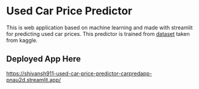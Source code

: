 # Used Car Price Predictor
This is web application based on machine learning and made with streamlit for predicting used car prices.
This predictor is trained from [dataset](https://www.kaggle.com/datasets/saisaathvik/used-cars-dataset-from-cardekhocom) taken from kaggle.

## Deployed App Here
https://shivansh911-used-car-price-predictor-carpredapp-pnau2d.streamlit.app/
